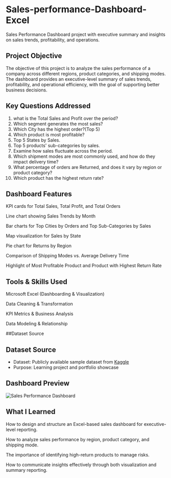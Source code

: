 # Sales-performance-Dashboard-Excel
Sales Performance Dashboard project with executive summary and insights on sales trends, profitability, and operations.

## Project Objective
The objective of this project is to analyze the sales performance of a company across different regions, product categories, and shipping modes.
The dashboard provides an executive-level summary of sales trends, profitability, and operational efficiency, with the goal of supporting better business decisions.

## Key Questions Addressed
1. what is the Total Sales and Profit over the period?
2. Which segment generates the most sales?
3. Which City has the highest order?(Top 5)
4. Which product is most profitable?
5. Top 5 States by Sales.
6. Top 5 products' sub-categories by sales.
7. Examine how sales fluctuate across the period.
8. Which shipment modes are most commonly used, and how do they impact delivery time?
9. What percentage of orders are Returned, and does it vary by region or product category?
10. Which product has the highest return rate?

## Dashboard Features
KPI cards for Total Sales, Total Profit, and Total Orders

Line chart showing Sales Trends by Month

Bar charts for Top Cities by Orders and Top Sub-Categories by Sales

Map visualization for Sales by State

Pie chart for Returns by Region

Comparison of Shipping Modes vs. Average Delivery Time

Highlight of Most Profitable Product and Product with Highest Return Rate

## Tools & Skills Used
Microsoft Excel (Dashboarding & Visualization)

Data Cleaning & Transformation

KPI Metrics & Business Analysis

Data Modeling & Relationship

##Dataset Source

## Dataset Source  

- Dataset: Publicly available sample dataset from [Kaggle](https://www.kaggle.com/datasets/ahmedsamir11111/project-data-analysis-using-excel)  
- Purpose: Learning project and portfolio showcase

## Dashboard Preview

![Sales Performance Dashboard](dashboard.png)

## What I Learned

How to design and structure an Excel-based sales dashboard for executive-level reporting.

How to analyze sales performance by region, product category, and shipping mode.

The importance of identifying high-return products to manage risks.

How to communicate insights effectively through both visualization and summary reporting.




